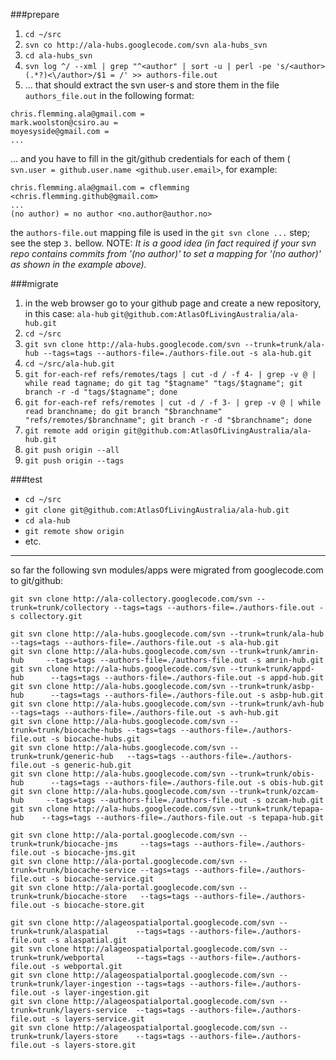 ###prepare
1. `cd ~/src`
2. `svn co http://ala-hubs.googlecode.com/svn ala-hubs_svn`
3. `cd ala-hubs_svn`
4. `svn log ^/ --xml | grep "^<author" | sort -u | perl -pe 's/<author>(.*?)<\/author>/$1 = /' >> authors-file.out`
5. ... that should extract the svn user-s and store them in the file `authors_file.out` in the following format:
```
chris.flemming.ala@gmail.com = 
mark.woolston@csiro.au = 
moyesyside@gmail.com = 
...
```
... and you have to fill in the git/github credentials for each of them (` svn.user = github.user.name <github.user.email>`, for example:
```
chris.flemming.ala@gmail.com = cflemming <chris.flemming.github@gmail.com>
...
(no author) = no author <no.author@author.no>
```
the `authors-file.out` mapping file is used in the `git svn clone ...` step; see the step `3.` bellow. NOTE: _It is a good idea (in fact required if your svn repo contains commits from '(no author)' to set a mapping for '(no author)' as shown in the example above)._

###migrate
1. in the web browser go to your github page and create a new repository, in this case: `ala-hub` `git@github.com:AtlasOfLivingAustralia/ala-hub.git`
2. `cd ~/src`
3. `git svn clone http://ala-hubs.googlecode.com/svn --trunk=trunk/ala-hub --tags=tags --authors-file=./authors-file.out -s ala-hub.git`
4. `cd ~/src/ala-hub.git`
5. `git for-each-ref refs/remotes/tags | cut -d / -f 4- | grep -v @ | while read tagname; do git tag "$tagname" "tags/$tagname"; git branch -r -d "tags/$tagname"; done`
6. `git for-each-ref refs/remotes | cut -d / -f 3- | grep -v @ | while read branchname; do git branch "$branchname" "refs/remotes/$branchname"; git branch -r -d "$branchname"; done`
7. `git remote add origin git@github.com:AtlasOfLivingAustralia/ala-hub.git`
8. `git push origin --all`
9. `git push origin --tags`

###test
* `cd ~/src`
* `git clone git@github.com:AtlasOfLivingAustralia/ala-hub.git`
* `cd ala-hub`
* `git remote show origin`
* etc.

---
so far the following svn modules/apps were migrated from googlecode.com to git/github:
```
git svn clone http://ala-collectory.googlecode.com/svn --trunk=trunk/collectory --tags=tags --authors-file=./authors-file.out -s collectory.git

git svn clone http://ala-hubs.googlecode.com/svn --trunk=trunk/ala-hub       --tags=tags --authors-file=./authors-file.out -s ala-hub.git
git svn clone http://ala-hubs.googlecode.com/svn --trunk=trunk/amrin-hub     --tags=tags --authors-file=./authors-file.out -s amrin-hub.git
git svn clone http://ala-hubs.googlecode.com/svn --trunk=trunk/appd-hub      --tags=tags --authors-file=./authors-file.out -s appd-hub.git
git svn clone http://ala-hubs.googlecode.com/svn --trunk=trunk/asbp-hub      --tags=tags --authors-file=./authors-file.out -s asbp-hub.git
git svn clone http://ala-hubs.googlecode.com/svn --trunk=trunk/avh-hub       --tags=tags --authors-file=./authors-file.out -s avh-hub.git
git svn clone http://ala-hubs.googlecode.com/svn --trunk=trunk/biocache-hubs --tags=tags --authors-file=./authors-file.out -s biocache-hubs.git
git svn clone http://ala-hubs.googlecode.com/svn --trunk=trunk/generic-hub   --tags=tags --authors-file=./authors-file.out -s generic-hub.git
git svn clone http://ala-hubs.googlecode.com/svn --trunk=trunk/obis-hub      --tags=tags --authors-file=./authors-file.out -s obis-hub.git
git svn clone http://ala-hubs.googlecode.com/svn --trunk=trunk/ozcam-hub     --tags=tags --authors-file=./authors-file.out -s ozcam-hub.git
git svn clone http://ala-hubs.googlecode.com/svn --trunk=trunk/tepapa-hub    --tags=tags --authors-file=./authors-file.out -s tepapa-hub.git

git svn clone http://ala-portal.googlecode.com/svn --trunk=trunk/biocache-jms     --tags=tags --authors-file=./authors-file.out -s biocache-jms.git
git svn clone http://ala-portal.googlecode.com/svn --trunk=trunk/biocache-service --tags=tags --authors-file=./authors-file.out -s biocache-service.git
git svn clone http://ala-portal.googlecode.com/svn --trunk=trunk/biocache-store   --tags=tags --authors-file=./authors-file.out -s biocache-store.git

git svn clone http://alageospatialportal.googlecode.com/svn --trunk=trunk/alaspatial      --tags=tags --authors-file=./authors-file.out -s alaspatial.git
git svn clone http://alageospatialportal.googlecode.com/svn --trunk=trunk/webportal       --tags=tags --authors-file=./authors-file.out -s webportal.git
git svn clone http://alageospatialportal.googlecode.com/svn --trunk=trunk/layer-ingestion --tags=tags --authors-file=./authors-file.out -s layer-ingestion.git
git svn clone http://alageospatialportal.googlecode.com/svn --trunk=trunk/layers-service  --tags=tags --authors-file=./authors-file.out -s layers-service.git
git svn clone http://alageospatialportal.googlecode.com/svn --trunk=trunk/layers-store    --tags=tags --authors-file=./authors-file.out -s layers-store.git
```
